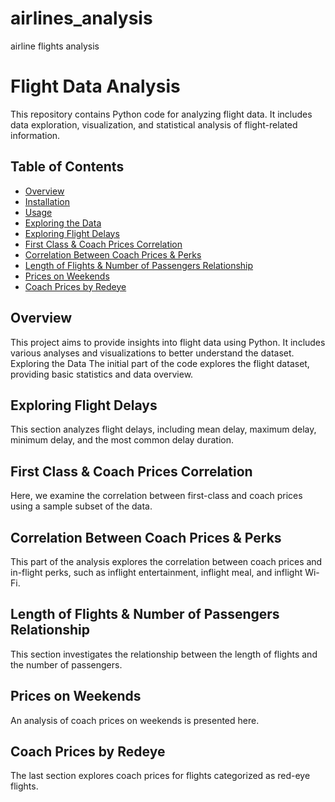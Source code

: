 # airlines_analysis
airline flights analysis
# Flight Data Analysis

This repository contains Python code for analyzing flight data. It includes data exploration, visualization, and statistical analysis of flight-related information.

## Table of Contents

- [Overview](#overview)
- [Installation](#installation)
- [Usage](#usage)
- [Exploring the Data](#exploring-the-data)
- [Exploring Flight Delays](#exploring-flight-delays)
- [First Class & Coach Prices Correlation](#first-class--coach-prices-correlation)
- [Correlation Between Coach Prices & Perks](#correlation-between-coach-prices--perks)
- [Length of Flights & Number of Passengers Relationship](#length-of-flights--number-of-passengers-relationship)
- [Prices on Weekends](#prices-on-weekends)
- [Coach Prices by Redeye](#coach-prices-by-redeye)

## Overview

This project aims to provide insights into flight data using Python. It includes various analyses and visualizations to better understand the dataset.
Exploring the Data
The initial part of the code explores the flight dataset, providing basic statistics and data overview.

## Exploring Flight Delays
This section analyzes flight delays, including mean delay, maximum delay, minimum delay, and the most common delay duration.

## First Class & Coach Prices Correlation
Here, we examine the correlation between first-class and coach prices using a sample subset of the data.

## Correlation Between Coach Prices & Perks
This part of the analysis explores the correlation between coach prices and in-flight perks, such as inflight entertainment, inflight meal, and inflight Wi-Fi.

## Length of Flights & Number of Passengers Relationship
This section investigates the relationship between the length of flights and the number of passengers.

## Prices on Weekends
An analysis of coach prices on weekends is presented here.

## Coach Prices by Redeye
The last section explores coach prices for flights categorized as red-eye flights.
